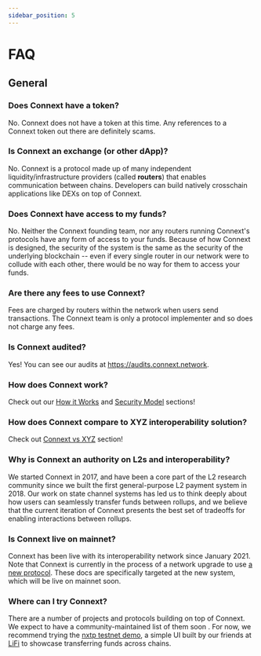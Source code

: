 ```yaml
---
sidebar_position: 5
---
```


# FAQ

## General

### Does Connext have a token?

No. Connext does not have a token at this time. Any references to a Connext token out there are definitely scams.

### Is Connext an exchange (or other dApp)?

No. Connext is a protocol made up of many independent liquidity/infrastructure providers (called **routers**) that enables communication between chains. Developers can build natively crosschain applications like DEXs on top of Connext.

### Does Connext have access to my funds?

No. Neither the Connext founding team, nor any routers running Connext's protocols have any form of access to your funds. Because of how Connext is designed, the security of the system is the same as the security of the underlying blockchain -- even if every single router in our network were to collude with each other, there would be no way for them to access your funds.

### Are there any fees to use Connext?

Fees are charged by routers within the network when users send transactions. The Connext team is only a protocol implementer and so does not charge any fees.

### Is Connext audited?

Yes! You can see our audits at https://audits.connext.network.

### How does Connext work?

Check out our [How it Works](./howitworks) and [Security Model](./securitymodel) sections!

### How does Connext compare to XYZ interoperability solution?

Check out [Connext vs XYZ](./connextvsxyz) section!

### Why is Connext an authority on L2s and interoperability?

We started Connext in 2017, and have been a core part of the L2 research community since we built the first general-purpose L2 payment system in 2018. Our work on state channel systems has led us to think deeply about how users can seamlessly transfer funds between rollups, and we believe that the current iteration of Connext presents the best set of tradeoffs for enabling interactions between rollups.

### Is Connext live on mainnet?

Connext has been live with its interoperability network since January 2021. Note that Connext is currently in the process of a network upgrade to use [a new protocol](https://github.com/connext/nxtp). These docs are specifically targeted at the new system, which will be live on mainnet soon.

### Where can I try Connext?

There are a number of projects and protocols building on top of Connext. We expect to have a community-maintained list of them soon . For now, we recommend trying the [nxtp testnet demo](https://nxtp.li.finance), a simple UI built by our friends at [LiFi](https://li.finance) to showcase transferring funds across chains.